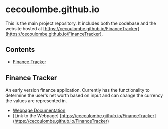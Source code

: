 # cecoulombe.github.io

This is the main project repository. It includes both the codebase and the website hosted at [https://cecoulombe.github.io/FinanceTracker](https://cecoulombe.github.io/FinanceTracker).

## Contents
- [Finance Tracker](#mFinanceTracker)

## Finance Tracker
An early version finance application. Currently has the functionality to determine the user's net worth based on input and can change the currency the values are represented in.
- [Webpage Documentation](./FinanceTracker/README-site.md)
- [Link to the Webpage] [https://cecoulombe.github.io/FinanceTracker](https://cecoulombe.github.io/FinanceTracker)
